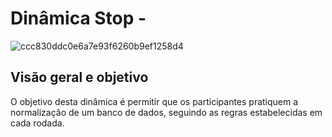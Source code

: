 # Dinâmica Stop - 
![ccc830ddc0e6a7e93f6260b9ef1258d4](https://github.com/user-attachments/assets/af2efa44-3368-4c3d-a3d2-97a60a555bf3)
## Visão geral e objetivo
O objetivo desta dinâmica é permitir que os participantes pratiquem a normalização de
um banco de dados, seguindo as regras estabelecidas em cada rodada.

